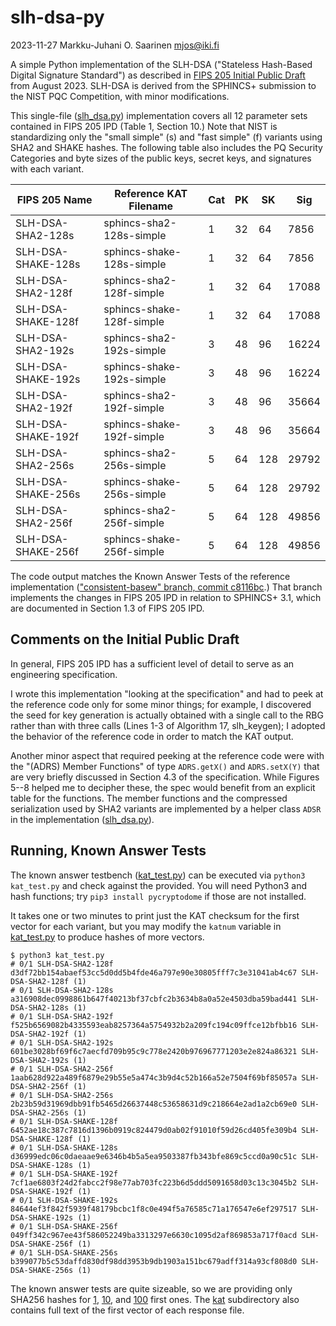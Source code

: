 #   slh-dsa-py

2023-11-27  Markku-Juhani O. Saarinen  mjos@iki.fi

A simple Python implementation of the SLH-DSA ("Stateless Hash-Based Digital Signature Standard") as described in [FIPS 205 Initial Public Draft](https://doi.org/10.6028/NIST.FIPS.205.ipd) from August 2023. SLH-DSA is derived from the SPHINCS+ submission to the NIST PQC Competition, with minor modifications.

This single-file ([slh_dsa.py](slh_dsa.py)) implementation covers all 12 parameter sets contained in FIPS 205 IPD (Table 1, Section 10.) Note that NIST is standardizing only the "small simple" (s) and "fast simple" (f) variants using SHA2 and SHAKE hashes. The following table also includes the PQ Security Categories and byte sizes of the public keys, secret keys, and signatures with each variant.

| FIPS 205 Name      | Reference KAT Filename    | Cat | PK |  SK |   Sig |
|--------------------|---------------------------|-----|----|-----|-------|
| SLH-DSA-SHA2-128s  | sphincs-sha2-128s-simple  |  1  | 32 |  64 |  7856 |
| SLH-DSA-SHAKE-128s | sphincs-shake-128s-simple |  1  | 32 |  64 |  7856 |
| SLH-DSA-SHA2-128f  | sphincs-sha2-128f-simple  |  1  | 32 |  64 | 17088 |
| SLH-DSA-SHAKE-128f | sphincs-shake-128f-simple |  1  | 32 |  64 | 17088 |
| SLH-DSA-SHA2-192s  | sphincs-sha2-192s-simple  |  3  | 48 |  96 | 16224 |
| SLH-DSA-SHAKE-192s | sphincs-shake-192s-simple |  3  | 48 |  96 | 16224 |
| SLH-DSA-SHA2-192f  | sphincs-sha2-192f-simple  |  3  | 48 |  96 | 35664 |
| SLH-DSA-SHAKE-192f | sphincs-shake-192f-simple |  3  | 48 |  96 | 35664 |
| SLH-DSA-SHA2-256s  | sphincs-sha2-256s-simple  |  5  | 64 | 128 | 29792 |
| SLH-DSA-SHAKE-256s | sphincs-shake-256s-simple |  5  | 64 | 128 | 29792 |
| SLH-DSA-SHA2-256f  | sphincs-sha2-256f-simple  |  5  | 64 | 128 | 49856 |
| SLH-DSA-SHAKE-256f | sphincs-shake-256f-simple |  5  | 64 | 128 | 49856 |

The code output matches the Known Answer Tests of the reference implementation (["consistent-basew" branch, commit c8116bc](https://github.com/sphincs/sphincsplus/tree/consistent-basew).) That branch implements the changes in FIPS 205 IPD in relation to SPHINCS+ 3.1, which are documented in Section 1.3 of FIPS 205 IPD.


##  Comments on the Initial Public Draft

In general, FIPS 205 IPD has a sufficient level of detail to serve as an engineering specification.

I wrote this implementation "looking at the specification" and had to peek at the reference code only for some minor things; for example, I discovered the seed for key generation is actually obtained with a single call to the RBG rather than with three calls (Lines 1-3 of Algorithm 17, slh_keygen); I adopted the behavior of the reference code in order to match the KAT output.

Another minor aspect that required peeking at the reference code were with the "(ADRS) Member Functions" of type `ADRS.getX()` and `ADRS.setX(Y)` that are very briefly discussed in Section 4.3 of the specification. While Figures 5--8 helped me to decipher these, the spec would benefit from an explicit table for the functions. The member functions and the compressed serialization used by SHA2 variants are implemented by a helper class `ADSR` in the implementation ([slh_dsa.py](slh_dsa.py)).


##  Running, Known Answer Tests

The known answer testbench ([kat_test.py](kat_test.py)) can be executed via `python3 kat_test.py` and check against the provided. You will need Python3 and hash functions; try `pip3 install pycryptodome` if those are not installed.

It takes one or two minutes to print just the KAT checksum for the first vector for each variant, but you may modify the `katnum` variable in [kat_test.py](kat_test.py) to produce hashes of more vectors.
```
$ python3 kat_test.py
# 0/1 SLH-DSA-SHA2-128f
d3df72bb154abaef53cc5d0dd5b4fde46a797e90e30805fff7c3e31041ab4c67 SLH-DSA-SHA2-128f (1)
# 0/1 SLH-DSA-SHA2-128s
a316908dec0998861b647f40213bf37cbfc2b3634b8a0a52e4503dba59bad441 SLH-DSA-SHA2-128s (1)
# 0/1 SLH-DSA-SHA2-192f
f525b6569082b4335593eab8257364a5754932b2a209fc194c09ffce12bfbb16 SLH-DSA-SHA2-192f (1)
# 0/1 SLH-DSA-SHA2-192s
601be3028bf69f6c7aecfd709b95c9c778e2420b976967771203e2e824a86321 SLH-DSA-SHA2-192s (1)
# 0/1 SLH-DSA-SHA2-256f
1aab628d922a489f6879e29b55e5a474c3b9d4c52b166a52e7504f69bf85057a SLH-DSA-SHA2-256f (1)
# 0/1 SLH-DSA-SHA2-256s
2b23b59d31969dbb91fb5465d26637448c53658631d9c218664e2ad1a2cb69e0 SLH-DSA-SHA2-256s (1)
# 0/1 SLH-DSA-SHAKE-128f
6452ae18c387c7816d1396b0919c824479d0ab02f91010f59d26cd405fe309b4 SLH-DSA-SHAKE-128f (1)
# 0/1 SLH-DSA-SHAKE-128s
d36999edc06c0daeaae9e6346b4b5a5ea9503387fb343bfe869c5ccd0a90c51c SLH-DSA-SHAKE-128s (1)
# 0/1 SLH-DSA-SHAKE-192f
7cf1ae6803f24d2fabcc2f98e77ab703fc223b6d5ddd5091658d03c13c3045b2 SLH-DSA-SHAKE-192f (1)
# 0/1 SLH-DSA-SHAKE-192s
84644ef3f842f5939f48179bcbc1f8c0e494f5a76585c71a176547e6ef297517 SLH-DSA-SHAKE-192s (1)
# 0/1 SLH-DSA-SHAKE-256f
049ff342c967ee43f586052249ba3313297e6630c1095d2af869853a717f0acd SLH-DSA-SHAKE-256f (1)
# 0/1 SLH-DSA-SHAKE-256s
b399077b5c53daffd830df98dd3953b9db1903a151bc679adff314a93cf808d0 SLH-DSA-SHAKE-256s (1)
```

The known answer tests are quite sizeable, so we are providing only SHA256 hashes for [1](kat/kat1-sha256.txt), [10](kat/kat10-sha256.txt), and [100](kat/kat100-sha256.txt) first ones. The [kat](kat) subdirectory also contains full text of the first vector of each response file.

